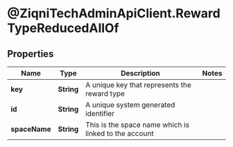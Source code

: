 # @ZiqniTechAdminApiClient.RewardTypeReducedAllOf

## Properties

Name | Type | Description | Notes
------------ | ------------- | ------------- | -------------
**key** | **String** | A unique key that represents the reward type | 
**id** | **String** | A unique system generated identifier | 
**spaceName** | **String** | This is the space name which is linked to the account | 



